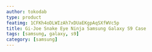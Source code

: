 ```yaml
---
author: tokodab
type: product
featimg: 1CFKh4oDLWIzAh7xDUaEKgpAqSXfWVc5p
title: Gi-Joe Snake Eye Ninja Samsung Galaxy S9 Case
tags: [samsung, galaxy, s9]
category: [samsung]
---
```

